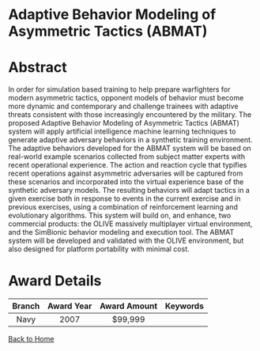 
Adaptive Behavior Modeling of Asymmetric Tactics (ABMAT)
========================================================

# Abstract


In order for simulation based training to help prepare warfighters for modern asymmetric tactics, opponent models of behavior must become more dynamic and contemporary and challenge trainees with adaptive threats consistent with those increasingly encountered by the military.  The proposed Adaptive Behavior Modeling of Asymmetric Tactics (ABMAT) system will apply artificial intelligence machine learning techniques to generate adaptive adversary behaviors in a synthetic training environment.  The adaptive behaviors developed for the ABMAT system will be based on real-world example scenarios collected from subject matter experts with recent operational experience.  The action and reaction cycle that typifies recent operations against asymmetric adversaries will be captured from these scenarios and incorporated into the virtual experience base of the synthetic adversary models.  The resulting behaviors will adapt tactics in a given exercise both in response to events in the current exercise and in previous exercises, using a combination of reinforcement learning and evolutionary algorithms. This system will build on, and enhance, two commercial products: the OLIVE massively multiplayer virtual environment, and the SimBionic behavior modeling and execution tool.  The ABMAT system will be developed and validated with the OLIVE environment, but also designed for platform portability with minimal cost.  

# Award Details

|Branch|Award Year|Award Amount|Keywords|
| :---: | :---: | :---: | :---: |
|Navy|2007|$99,999||
  
  


[Back to Home](https://github.com/chrischow/dod_sbir_awards/JH/#2290)